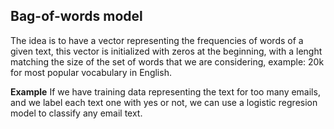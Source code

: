 ## Bag-of-words model

The idea is to have a vector representing the frequencies of words of a given text, this vector is initialized with zeros at the beginning, with a lenght matching the size of the set of words that we are considering, example: 20k for most popular vocabulary in English.

**Example**
If we have training data representing the text for too many emails, and we label each text one with yes or not, we can use a logistic regresion model to classify any email text.